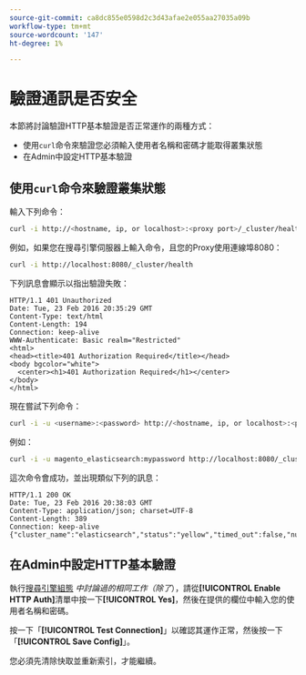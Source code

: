 ```yaml
---
source-git-commit: ca8dc855e0598d2c3d43afae2e055aa27035a09b
workflow-type: tm+mt
source-wordcount: '147'
ht-degree: 1%

---
```

# 驗證通訊是否安全

本節將討論驗證HTTP基本驗證是否正常運作的兩種方式：

* 使用`curl`命令來驗證您必須輸入使用者名稱和密碼才能取得叢集狀態
* 在Admin中設定HTTP基本驗證

## 使用`curl`命令來驗證叢集狀態

輸入下列命令：

```bash
curl -i http://<hostname, ip, or localhost>:<proxy port>/_cluster/health
```

例如，如果您在搜尋引擎伺服器上輸入命令，且您的Proxy使用連線埠8080：

```bash
curl -i http://localhost:8080/_cluster/health
```

下列訊息會顯示以指出驗證失敗：

```
HTTP/1.1 401 Unauthorized
Date: Tue, 23 Feb 2016 20:35:29 GMT
Content-Type: text/html
Content-Length: 194
Connection: keep-alive
WWW-Authenticate: Basic realm="Restricted"
<html>
<head><title>401 Authorization Required</title></head>
<body bgcolor="white">
  <center><h1>401 Authorization Required</h1></center>
</body>
</html>
```

現在嘗試下列命令：

```bash
curl -i -u <username>:<password> http://<hostname, ip, or localhost>:<proxy port>/_cluster/health
```

例如：

```bash
curl -i -u magento_elasticsearch:mypassword http://localhost:8080/_cluster/health
```

這次命令會成功，並出現類似下列的訊息：

```
HTTP/1.1 200 OK
Date: Tue, 23 Feb 2016 20:38:03 GMT
Content-Type: application/json; charset=UTF-8
Content-Length: 389
Connection: keep-alive
{"cluster_name":"elasticsearch","status":"yellow","timed_out":false,"number_of_nodes":1,"number_of_data_nodes":1,"active_primary_shards":5,"active_shards":5,"relocating_shards":0,"initializing_shards":0,"unassigned_shards":5,"delayed_unassigned_shards":0,"number_of_pending_tasks":0,"number_of_in_flight_fetch":0,"task_max_waiting_in_queue_millis":0,"active_shards_percent_as_number":50.0}
```

## 在Admin中設定HTTP基本驗證

執行[搜尋引擎組態](../configuration/search/configure-search-engine.md) *中討論過的相同工作（除了*），請從&#x200B;**[!UICONTROL Enable HTTP Auth]**&#x200B;清單中按一下&#x200B;**[!UICONTROL Yes]**，然後在提供的欄位中輸入您的使用者名稱和密碼。

按一下「**[!UICONTROL Test Connection]**」以確認其運作正常，然後按一下「**[!UICONTROL Save Config]**」。

您必須先清除快取並重新索引，才能繼續。
